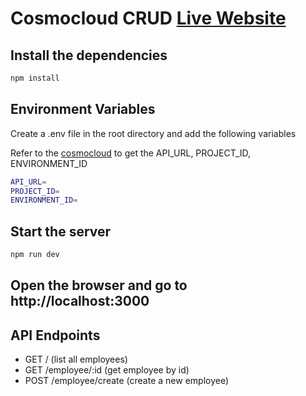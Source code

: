 # Cosmocloud CRUD [Live Website](https://cosmocloud-employee-crud.vercel.app/)

## Install the dependencies

```bash
npm install
```

## Environment Variables

Create a .env file in the root directory and add the following variables

Refer to the [cosmocloud](https://docs.cosmocloud.io/) to get the API_URL, PROJECT_ID, ENVIRONMENT_ID

```bash
API_URL=
PROJECT_ID=
ENVIRONMENT_ID=
```

## Start the server

```bash
npm run dev
```

## Open the browser and go to http://localhost:3000

## API Endpoints

- GET / (list all employees)
- GET /employee/:id (get employee by id)
- POST /employee/create (create a new employee)
